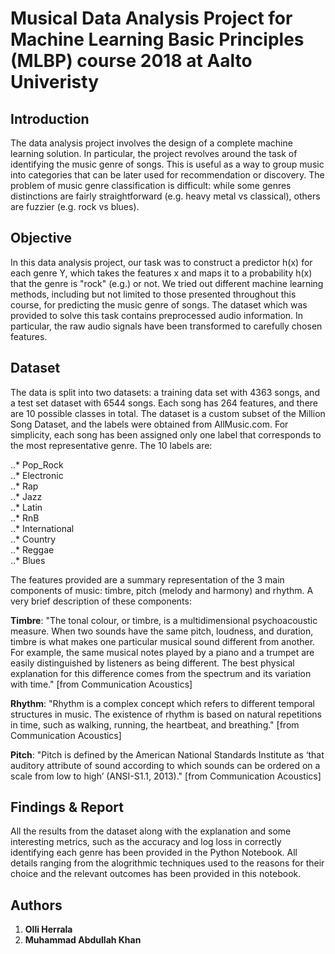 # Musical Data Analysis Project for Machine Learning Basic Principles (MLBP) course 2018 at Aalto Univeristy

## Introduction

The data analysis project involves the design of a complete machine learning solution. In
particular, the project revolves around the task of identifying the music genre of songs. This
is useful as a way to group music into categories that can be later used for recommendation
or discovery. The problem of music genre classification is difficult: while some genres
distinctions are fairly straightforward (e.g. heavy metal vs classical), others are fuzzier (e.g.
rock vs blues).

## Objective 

In this data analysis project, our task was to construct a predictor h(x) for each genre Y, which
takes the features x and maps it to a probability h(x) that the genre is "rock" (e.g.) or not.
We tried out different machine learning methods, including but not limited to those
presented throughout this course, for predicting the music genre of songs. The dataset
which was provided to solve this task contains preprocessed audio information. In particular,
the raw audio signals have been transformed to carefully chosen features.

## Dataset

The data is split into two datasets: a training data set with 4363 songs, and a test set dataset
with 6544 songs. Each song has 264 features, and there are 10 possible classes in total.
The dataset is a custom subset of the Million Song Dataset, and the labels were obtained
from AllMusic.com. For simplicity, each song has been assigned only one label that
corresponds to the most representative genre. The 10 labels are:

..* Pop_Rock  
..* Electronic  
..* Rap  
..* Jazz  
..* Latin  
..* RnB  
..* International  
..* Country  
..* Reggae  
..* Blues  

The features provided are a summary representation of the 3 main components of music:
timbre, pitch (melody and harmony) and rhythm. A very brief description of these
components:

**Timbre**: "The tonal colour, or timbre, is a multidimensional psychoacoustic measure. When
two sounds have the same pitch, loudness, and duration, timbre is what makes one
particular musical sound different from another. For example, the same musical notes played
by a piano and a trumpet are easily distinguished by listeners as being different. The best
physical explanation for this difference comes from the spectrum and its variation with time."
[from Communication Acoustics]

**Rhythm**: "Rhythm is a complex concept which refers to different temporal structures in
music. The existence of rhythm is based on natural repetitions in time, such as walking,
running, the heartbeat, and breathing." [from Communication Acoustics]

**Pitch**: "Pitch is defined by the American National Standards Institute as ‘that auditory
attribute of sound according to which sounds can be ordered on a scale from low to high’
(ANSI-S1.1, 2013)." [from Communication Acoustics]

## Findings & Report

All the results from the dataset along with the explanation and some interesting metrics, such as
the accuracy and log loss in correctly identifying each genre has been provided in the Python Notebook.
All details ranging from the alogrithmic techniques used to the reasons for their choice and the relevant
outcomes has been provided in this notebook.

## Authors

1. **Olli Herrala**
2. **Muhammad Abdullah Khan** 


